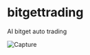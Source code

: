 

# bitgettrading
AI bitget auto trading



![Capture](https://github.com/user-attachments/assets/452affa6-140e-4101-b8fa-d6466a0f9b4c)
